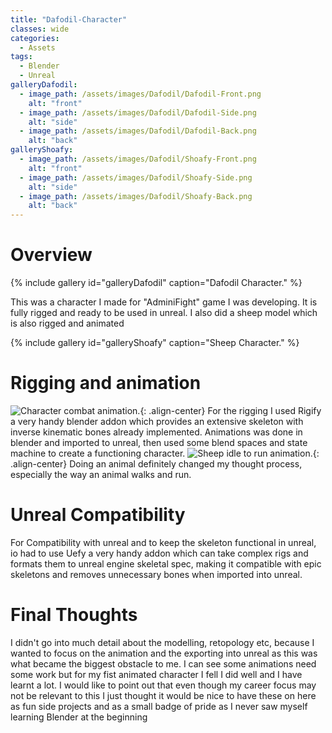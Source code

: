 ```yaml
---
title: "Dafodil-Character"
classes: wide
categories:
  - Assets
tags:
  - Blender
  - Unreal
galleryDafodil:
  - image_path: /assets/images/Dafodil/Dafodil-Front.png
    alt: "front"
  - image_path: /assets/images/Dafodil/Dafodil-Side.png
    alt: "side"
  - image_path: /assets/images/Dafodil/Dafodil-Back.png
    alt: "back"
galleryShoafy:
  - image_path: /assets/images/Dafodil/Shoafy-Front.png
    alt: "front"
  - image_path: /assets/images/Dafodil/Shoafy-Side.png
    alt: "side"
  - image_path: /assets/images/Dafodil/Shoafy-Back.png
    alt: "back"
---
```


# Overview

{% include gallery id="galleryDafodil" caption="Dafodil Character." %}

This was a character I made for "AdminiFight" game I was developing. It is fully rigged and ready to be used in unreal. I also did a sheep model which is also rigged and animated

{% include gallery id="galleryShoafy" caption="Sheep Character." %}
# Rigging and animation
![Character combat animation.](/assets/images/Dafodil/Dafodil-Combat.gif){: .align-center}
For the rigging I used Rigify a very handy blender addon which provides an extensive skeleton with inverse kinematic bones already implemented.
Animations was done in blender and imported to unreal, then used some blend spaces and state machine to create a functioning character.
![Sheep idle to run animation.](/assets/images/Dafodil/Shoafy-IdleRun.gif){: .align-center}
Doing an animal definitely changed my thought process, especially the way an animal walks and run.
# Unreal Compatibility
For Compatibility with unreal and to keep the skeleton functional in unreal, io had to use Uefy a very handy addon which can take complex rigs and formats them to unreal engine skeletal spec, making it compatible with epic skeletons and removes unnecessary bones when imported into unreal.
# Final Thoughts
I didn't go into much detail about the modelling, retopology etc, because I wanted to focus on the animation and the exporting into unreal as this was what became the biggest obstacle to me. I can see some animations need some work but for my fist animated character I fell I did well and I have learnt a lot.
I would like to point out that even though my career focus may not be relevant to this I just thought it would be nice to have these on here as fun side projects and as a small badge of pride as I never saw myself learning Blender at the beginning